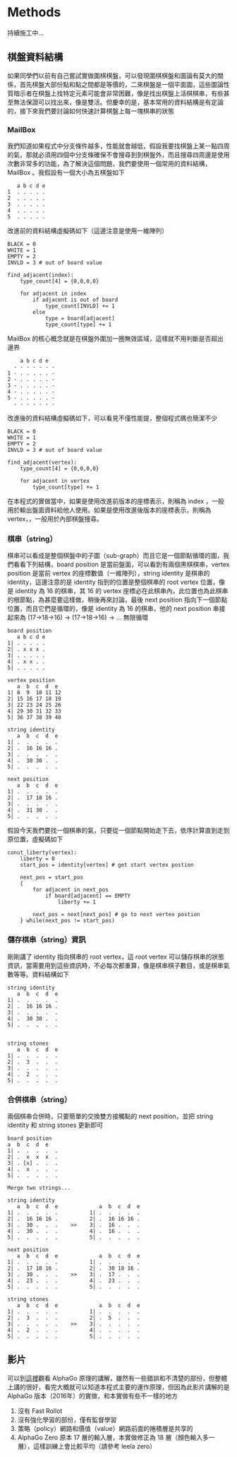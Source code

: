 # Methods

持續施工中...

## 棋盤資料結構

如果同學們以前有自己嘗試實做圍棋棋盤，可以發現圍棋棋盤和圖論有莫大的關係，首先棋盤大部份點和點之間都是等價的，二來棋盤是一個平面圖，這些圖論性質暗示者在棋盤上找特定元素可能會非常困難，像是找出棋盤上活棋棋串，有些甚至無法保證可以找出來，像是雙活。但慶幸的是，基本常用的資料結構是有定論的，接下來我們要討論如何快速計算棋盤上每一塊棋串的狀態

### MailBox

我們知道如果程式中分支條件越多，性能就會越低，假設我要找棋盤上某一點四周的氣，那就必須用四個中分支條確保不會搜尋到到棋盤外，而且搜尋四周邊是使用次數非常多的功能，為了解決這個問題，我們要使用一個常用的資料結構，MailBox 。我假設有一個大小為五棋盤如下

       a b c d e
    1  . . . . .
    2  . . . . .
    3  . . . . .
    4  . . . . .
    5  . . . . .


改進前的資料結構虛擬碼如下（這邊注意是使用一維陣列）

    BLACK = 0
    WHITE = 1
    EMPTY = 2
    INVLD = 3 # out of board value

    find_adjacent(index):
        type_count[4] = {0,0,0,0}

        for adjacent in index
            if adjacent is out of board
                type_count[INVLD] += 1
            else
                type = board[adjacent]
                type_count[type] += 1




MailBox 的核心概念就是在棋盤外圍加一圈無效區域，這樣就不用判斷是否超出邊界

        a b c d e
      - - - - - - -
    1 - . . . . . -
    2 - . . . . . -
    3 - . . . . . -
    4 - . . . . . -
    5 - . . . . . -
      - - - - - - -

改進後的資料結構虛擬碼如下，可以看見不僅性能提，整個程式碼也簡潔不少

    BLACK = 0
    WHITE = 1
    EMPTY = 2
    INVLD = 3 # out of board value

    find_adjacent(vertex):
        type_count[4] = {0,0,0,0}

        for adjacent in vertex
            type_count[type] += 1


在本程式的實做當中，如果是使用改進前版本的座標表示，則稱為 index ，一般用於輸出盤面資料給他人使用。如果是使用改進後版本的座標表示，則稱為 vertex，，一般用於內部棋盤搜尋。

### 棋串（string）

棋串可以看成是整個棋盤中的子圖（sub-graph）而且它是一個節點循環的圖，我們看看下列結構，board position 是當前盤面，可以看到有兩個黑棋棋串，vertex position 是當前 vertex 的座標數值（一維陣列），string identity 是棋串的 identity，這邊注意的是 identity 指到的位置是整個棋串的 root vertex 位置，像是 identity 為 16 的棋串，其 16 的 vertex 座標必在此棋串內，此位置也為此棋串的根節點，為甚麼要這樣做，稍後再來討論，最後 next position 指向下一個節點位置，而且它們是循環的，像是 identity 為 16 的棋串，他的 next position 串接起來為 (17->18->16) -> (17->18->16) -> ... 無限循環

    board position
       a b c d e
    1| . . . . .
    2| . x x x .
    3| . . . . .
    4| . x x . .
    5| . . . . .
        
    vertex position
       a  b  c  d  e
    1| 8  9  10 11 12
    2| 15 16 17 18 19
    3| 22 23 24 25 26
    4| 29 30 31 32 33
    5| 36 37 38 39 40

    string identity
       a  b  c  d  e
    1| .  .  .  .  .
    2| .  16 16 16 .
    3| .  .  .  .  .
    4| .  30 30 .  .
    5| .  .  .  .  .

    next position
       a  b  c  d  e
    1| .  .  .  .  .
    2| .  17 18 16 .
    3| .  .  .  .  .
    4| .  31 30 .  .
    5| .  .  .  .  .


假設今天我們要找一個棋串的氣，只要從一個節點開始走下去，依序計算直到走到原位置，虛擬碼如下

    conut_liberty(vertex):
        liberty = 0
        start_pos = identity[vertex] # get start vertex postion

        next_pos = start_pos
        {
            for adjacent in next_pos
                if board[adjacent] == EMPTY
                    liberty += 1

            next_pos = next[next_pos] # go to next vertex postion
        } while(next_pos != start_pos)


### 儲存棋串（string）資訊

剛剛講了 identity 指向棋串的 root vertex，這 root vertex 可以儲存棋串的狀態資訊，當需要用到這些資訊時，不必每次都重算，像是棋串棋子數目，或是棋串氣數等等。資料結構如下


    string identity
       a  b  c  d  e
    1| .  .  .  .  .
    2| .  16 16 16 .
    3| .  .  .  .  .
    4| .  30 30 .  .
    5| .  .  .  .  .


    string stones
       a  b  c  d  e
    1| .  .  .  .  .
    2| .  3  .  .  .
    3| .  .  .  .  .
    4| .  2  .  .  .
    5| .  .  .  .  .


### 合併棋串（string）

兩個棋串合併時，只要簡單的交換雙方接觸點的 next position，並把 string identity 和 string stones 更新即可

    board position
    a  b  c  d  e
    1| .  .  .  .  .
    2| .  x  x  x  .
    3| . [x] .  .  .
    4| .  x  .  .  .
    5| .  .  .  .  .

    Merge two strings...

    string identity
       a  b  c  d  e             a  b  c  d  e
    1| .  .  .  .  .          1| .  .  .  .  .
    2| .  16 16 16 .          2| .  16 16 16 . 
    3| .  30 .  .  .    >>    3| .  16 .  .  .
    4| .  30 .  .  .          4| .  16 .  .  .
    5| .  .  .  .  .          5| .  .  .  .  .

    next position
       a  b  c  d  e             a  b  c  d  e
    1| .  .  .  .  .          1| .  .  .  .  .
    2| .  17 18 16 .          2| .  30 18 16 .
    3| .  30 .  .  .    >>    3| .  17 .  .  .
    4| .  23 .  .  .          4| .  23 .  .  .
    5| .  .  .  .  .          5| .  .  .  .  .

    string stones
       a  b  c  d  e             a  b  c  d  e
    1| .  .  .  .  .          1| .  .  .  .  .
    2| .  3  .  .  .          2| .  5  .  .  .
    3| .  .  .  .  .    >>    3| .  .  .  .  .
    4| .  2  .  .  .          4| .  .  .  .  .
    5| .  .  .  .  .          5| .  .  .  .  .


## 影片

可以到[這裡](https://www.youtube.com/watch?v=zHojAp5vkRE)觀看 AlphaGo 原理的講解，雖然有一些錯誤和不清楚的部份，但整體上講的很好，看完大概就可以知道本程式主要的運作原理，但因為此影片講解的是 AlphaGo 版本（2016年）的實做，和本實做有些不一樣的地方

1. 沒有 Fast Rollot
2. 沒有強化學習的部份，僅有監督學習
3. 策略（policy）網路和價值（value）網路前面的捲積層是共享的
4. AlphaGo Zero 原本 17 層的輸入層，本實做修正為 18 層（顏色輸入多一層），這樣訓練上會比較平均（請參考 leela zero）
